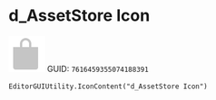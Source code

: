 # d_AssetStore Icon
![](/img/d_AssetStore%20Icon.png)
GUID: `7616459355074188391`
```
EditorGUIUtility.IconContent("d_AssetStore Icon")
```
